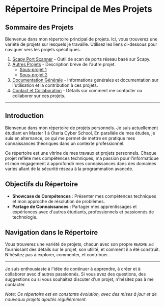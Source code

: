 # Répertoire Principal de Mes Projets

## Sommaire des Projets
Bienvenue dans mon répertoire principal de projets. Ici, vous trouverez une variété de projets sur lesquels je travaille. Utilisez les liens ci-dessous pour naviguer vers les projets spécifiques.

1. [Scapy Port Scanner](/Scapy/README.md) - Outil de scan de ports réseau basé sur Scapy.
2. [Autres Projets](#) - Description brève de l'autre projet.
   - [Sous-projet 1](#)
   - [Sous-projet 2](#)
3. [Documentation Générale](#) - Informations générales et documentation sur l'utilisation et la contribution à ces projets.
4. [Contact et Collaboration](#) - Détails sur comment me contacter ou collaborer sur ces projets.

---

## Introduction
Bienvenue dans mon répertoire de projets personnels. Je suis actuellement étudiant en Master 1 à Oteria Cyber School, En parallèle de mes études, je suis en alternance, ce qui me permet de mettre en pratique mes connaissances théoriques dans un contexte professionnel.

Ce répertoire est une vitrine de mes travaux et projets personnels. Chaque projet reflète mes compétences techniques, ma passion pour l'informatique et mon engagement à approfondir mes connaissances dans des domaines variés allant de la sécurité réseau à la programmation avancée.

## Objectifs du Répertoire
- **Showcase de Compétences** : Présenter mes compétences techniques et mon approche de résolution de problèmes.
- **Partage de Connaissances** : Partager mes apprentissages et expériences avec d'autres étudiants, professionnels et passionnés de technologie.

## Navigation dans le Répertoire
Vous trouverez une variété de projets, chacun avec son propre `README.md` fournissant des détails sur le projet, son utilité, et comment il a été construit. N'hésitez pas à explorer, commenter, et contribuer.

---

Je suis enthousiaste à l'idée de continuer à apprendre, à créer et à collaborer avec d'autres passionnés. Si vous avez des questions, des suggestions ou si vous souhaitez discuter d'un projet, n'hésitez pas à me contacter.

*Note: Ce répertoire est en constante évolution, avec des mises à jour et de nouveaux projets ajoutés régulièrement.*



